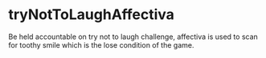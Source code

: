 # tryNotToLaughAffectiva
Be held accountable on try not to laugh challenge, affectiva is used to scan for toothy smile which is the lose condition of the game.
